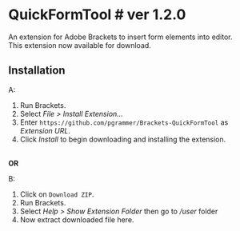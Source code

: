 # QuickFormTool # ver 1.2.0

An extension for Adobe Brackets to insert form elements into editor.<br>
This extension now available for download.<br>

## Installation ##


A:
<br>

1. Run Brackets.<br>
2. Select _File > Install Extension..._<br>
3. Enter `https://github.com/pgrammer/Brackets-QuickFormTool` as _Extension URL_.<br>
4. Click _Install_ to begin downloading and installing the extension.<br>
<br>
<b>OR</b>

B:
<br>

1. Click on `Download ZIP`.<br>
2. Run Brackets.<br>
3. Select _Help > Show Extension Folder_ then go to _/user_ folder<br>
4. Now extract downloaded file here.
